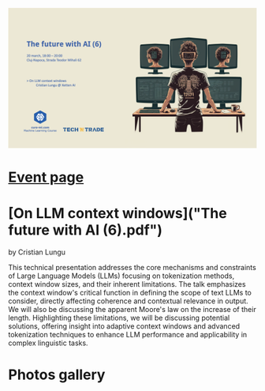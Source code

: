![poster.png](session_6_poster.png)

# [Event page](https://www.curs-ml.com/event-info/the-future-with-ai-6-1)

# [On LLM context windows]("The future with AI (6).pdf")
by Cristian Lungu

This technical presentation addresses the core mechanisms and  constraints of Large Language Models (LLMs) focusing on tokenization  methods, context window sizes, and their inherent limitations. The talk emphasizes the context window's critical  function in defining the scope of text LLMs to consider, directly  affecting coherence and contextual relevance in output. We will also be discussing the apparent Moore's law on the increase of their length. Highlighting  these limitations, we will be discussing potential solutions,  offering insight into adaptive context windows and advanced  tokenization techniques to enhance LLM performance and applicability in  complex linguistic tasks.

# Photos gallery





